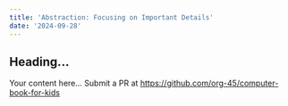 ```yaml
---
title: 'Abstraction: Focusing on Important Details'
date: '2024-09-28'
---
```


## Heading...
Your content here...
Submit a PR at https://github.com/org-45/computer-book-for-kids
